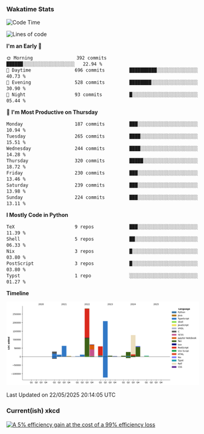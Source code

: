 ### Wakatime Stats
<!--START_SECTION:waka-->
![Code Time](http://img.shields.io/badge/Code%20Time-3%2C241%20hrs%209%20mins-blue)

![Lines of code](https://img.shields.io/badge/From%20Hello%20World%20I%27ve%20Written-975.5%20thousand%20lines%20of%20code-blue)

**I'm an Early 🐤** 

```text
🌞 Morning                392 commits         ██████░░░░░░░░░░░░░░░░░░░   22.94 % 
🌆 Daytime                696 commits         ██████████░░░░░░░░░░░░░░░   40.73 % 
🌃 Evening                528 commits         ████████░░░░░░░░░░░░░░░░░   30.90 % 
🌙 Night                  93 commits          █░░░░░░░░░░░░░░░░░░░░░░░░   05.44 % 
```
📅 **I'm Most Productive on Thursday** 

```text
Monday                   187 commits         ███░░░░░░░░░░░░░░░░░░░░░░   10.94 % 
Tuesday                  265 commits         ████░░░░░░░░░░░░░░░░░░░░░   15.51 % 
Wednesday                244 commits         ████░░░░░░░░░░░░░░░░░░░░░   14.28 % 
Thursday                 320 commits         █████░░░░░░░░░░░░░░░░░░░░   18.72 % 
Friday                   230 commits         ███░░░░░░░░░░░░░░░░░░░░░░   13.46 % 
Saturday                 239 commits         ███░░░░░░░░░░░░░░░░░░░░░░   13.98 % 
Sunday                   224 commits         ███░░░░░░░░░░░░░░░░░░░░░░   13.11 % 
```


**I Mostly Code in Python** 

```text
TeX                      9 repos             ███░░░░░░░░░░░░░░░░░░░░░░   11.39 % 
Shell                    5 repos             ██░░░░░░░░░░░░░░░░░░░░░░░   06.33 % 
Nix                      3 repos             █░░░░░░░░░░░░░░░░░░░░░░░░   03.80 % 
PostScript               3 repos             █░░░░░░░░░░░░░░░░░░░░░░░░   03.80 % 
Typst                    1 repo              ░░░░░░░░░░░░░░░░░░░░░░░░░   01.27 % 
```



**Timeline**

![Lines of Code chart](https://raw.githubusercontent.com/joshuajeschek/joshuajeschek/main/assets/bar_graph.png)


 Last Updated on 22/05/2025 20:14:05 UTC
<!--END_SECTION:waka-->

### Current(ish) xkcd
<a id="xkcd-a" title="A 5% efficiency gain at the cost of a 99% efficiency loss" href="https://www.xkcd.com" target="_blank">
        <img align="center" id="xkcd-img" src="https://imgs.xkcd.com/comics/drafting.png" alt="A 5% efficiency gain at the cost of a 99% efficiency loss" height=300 />
</a>
